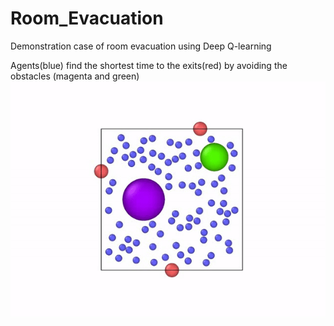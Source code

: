 # Room_Evacuation

Demonstration case of room evacuation using Deep Q-learning

Agents(blue) find the shortest time to the exits(red) by avoiding the obstacles (magenta and green)
![](./Room_Evacuation.gif)
